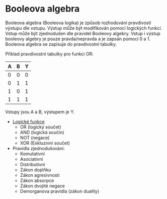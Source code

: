 # Booleova algebra
Booleova algebra (Booleova logika) je způsob rozhodování pravdivosti výstupu dle vstupu. Výstup může být modifikován pomocí logických funkcí. Vstup může být zjednodušen dle pravidel Booleovy algebry.
Vstup i výstup booleovy algebry je pouze pravda/nepravda a je zapsán pomocí 0 a 1.
Booleova algebra se zapisuje do pravdivostní tabulky.

Příklad pravdivostní tabulky pro funkci OR:

| A | B | Y |
|----|----|----|
|0|0|0|
|0|1|1|
|1|0|1|
|1|1|1|

Vstupy jsou A a B, výstupem je Y.
- [Logické funkce](./logicke_funkce/logicke_funkce)
	- OR (logický součet)
	- AND (logická součin)
	- NOT (negace)
	- XOR (Exkluzivní součet)
- Pravidla zjednodušování:
	- Komutativní
	- Asociativní
	- Distributivní
	- Zákon doplňku
	- Zákon agresivnosti
	- Zákon absorpce
	- Zákon dvojité negace
	- Demorganova pravidla (zákon duality)